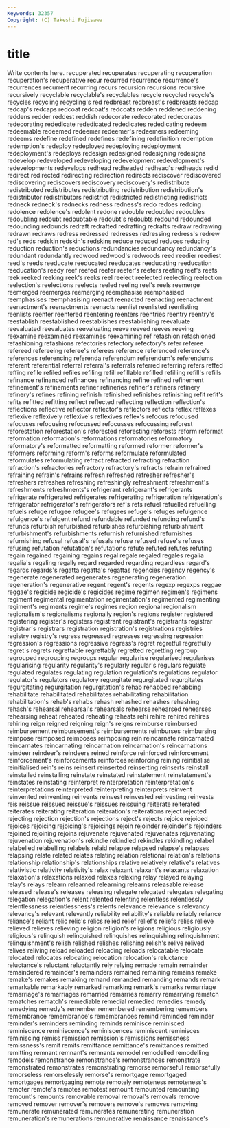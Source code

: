 ```yaml
---
Keywords: 32357 
Copyright: (C) Takeshi Fujisawa
---
```


# title

Write contents here.
 recuperated recuperates recuperating recuperation
recuperation's recuperative recur recurred recurrence recurrence's recurrences recurrent recurring recurs
recursion recursions recursive recursively recyclable recyclable's recyclables recycle recycled recycle's
recycles recycling recycling's red redbreast redbreast's redbreasts redcap redcap's redcaps
redcoat redcoat's redcoats redden reddened reddening reddens redder reddest reddish
redecorate redecorated redecorates redecorating rededicate rededicated rededicates rededicating redeem redeemable
redeemed redeemer redeemer's redeemers redeeming redeems redefine redefined redefines redefining
redefinition redemption redemption's redeploy redeployed redeploying redeployment redeployment's redeploys redesign
redesigned redesigning redesigns redevelop redeveloped redeveloping redevelopment redevelopment's redevelopments redevelops
redhead redheaded redhead's redheads redid redirect redirected redirecting redirection redirects
rediscover rediscovered rediscovering rediscovers rediscovery rediscovery's redistribute redistributed redistributes redistributing
redistribution redistribution's redistributor redistributors redistrict redistricted redistricting redistricts redneck redneck's
rednecks redness redness's redo redoes redoing redolence redolence's redolent redone
redouble redoubled redoubles redoubling redoubt redoubtable redoubt's redoubts redound redounded
redounding redounds redraft redrafted redrafting redrafts redraw redrawing redrawn redraws
redress redressed redresses redressing redress's redrew red's reds redskin redskin's
redskins reduce reduced reduces reducing reduction reduction's reductions redundancies redundancy
redundancy's redundant redundantly redwood redwood's redwoods reed reedier reediest reed's
reeds reeducate reeducated reeducates reeducating reeducation reeducation's reedy reef reefed
reefer reefer's reefers reefing reef's reefs reek reeked reeking reek's
reeks reel reelect reelected reelecting reelection reelection's reelections reelects reeled
reeling reel's reels reemerge reemerged reemerges reemerging reemphasise reemphasised reemphasises
reemphasising reenact reenacted reenacting reenactment reenactment's reenactments reenacts reenlist reenlisted
reenlisting reenlists reenter reentered reentering reenters reentries reentry reentry's reestablish
reestablished reestablishes reestablishing reevaluate reevaluated reevaluates reevaluating reeve reeved reeves
reeving reexamine reexamined reexamines reexamining ref refashion refashioned refashioning refashions
refectories refectory refectory's refer referee refereed refereeing referee's referees reference
referenced reference's references referencing referenda referendum referendum's referendums referent referential
referral referral's referrals referred referring refers reffed reffing refile refiled
refiles refiling refill refillable refilled refilling refill's refills refinance refinanced
refinances refinancing refine refined refinement refinement's refinements refiner refineries refiner's
refiners refinery refinery's refines refining refinish refinished refinishes refinishing refit
refit's refits refitted refitting reflect reflected reflecting reflection reflection's reflections
reflective reflector reflector's reflectors reflects reflex reflexes reflexive reflexively reflexive's
reflexives reflex's refocus refocused refocuses refocusing refocussed refocusses refocussing reforest
reforestation reforestation's reforested reforesting reforests reform reformat reformation reformation's reformations
reformatories reformatory reformatory's reformatted reformatting reformed reformer reformer's reformers reforming
reform's reforms reformulate reformulated reformulates reformulating refract refracted refracting refraction
refraction's refractories refractory refractory's refracts refrain refrained refraining refrain's refrains
refresh refreshed refresher refresher's refreshers refreshes refreshing refreshingly refreshment refreshment's
refreshments refreshments's refrigerant refrigerant's refrigerants refrigerate refrigerated refrigerates refrigerating refrigeration
refrigeration's refrigerator refrigerator's refrigerators ref's refs refuel refuelled refuelling refuels
refuge refugee refugee's refugees refuge's refuges refulgence refulgence's refulgent refund
refundable refunded refunding refund's refunds refurbish refurbished refurbishes refurbishing refurbishment
refurbishment's refurbishments refurnish refurnished refurnishes refurnishing refusal refusal's refusals refuse
refused refuse's refuses refusing refutation refutation's refutations refute refuted refutes
refuting regain regained regaining regains regal regale regaled regales regalia
regalia's regaling regally regard regarded regarding regardless regard's regards regards's
regatta regatta's regattas regencies regency regency's regenerate regenerated regenerates regenerating
regeneration regeneration's regenerative regent regent's regents regexp regexps reggae reggae's
regicide regicide's regicides regime regimen regimen's regimens regiment regimental regimentation
regimentation's regimented regimenting regiment's regiments regime's regimes region regional regionalism
regionalism's regionalisms regionally region's regions register registered registering register's registers
registrant registrant's registrants registrar registrar's registrars registration registration's registrations registries
registry registry's regress regressed regresses regressing regression regression's regressions regressive
regress's regret regretful regretfully regret's regrets regrettable regrettably regretted regretting
regroup regrouped regrouping regroups regular regularise regularised regularises regularising regularity
regularity's regularly regular's regulars regulate regulated regulates regulating regulation regulation's
regulations regulator regulator's regulators regulatory regurgitate regurgitated regurgitates regurgitating regurgitation
regurgitation's rehab rehabbed rehabbing rehabilitate rehabilitated rehabilitates rehabilitating rehabilitation rehabilitation's
rehab's rehabs rehash rehashed rehashes rehashing rehash's rehearsal rehearsal's rehearsals
rehearse rehearsed rehearses rehearsing reheat reheated reheating reheats rehi rehire
rehired rehires rehiring reign reigned reigning reign's reigns reimburse reimbursed
reimbursement reimbursement's reimbursements reimburses reimbursing reimpose reimposed reimposes reimposing rein
reincarnate reincarnated reincarnates reincarnating reincarnation reincarnation's reincarnations reindeer reindeer's reindeers
reined reinforce reinforced reinforcement reinforcement's reinforcements reinforces reinforcing reining reinitialise
reinitialised rein's reins reinsert reinserted reinserting reinserts reinstall reinstalled reinstalling
reinstate reinstated reinstatement reinstatement's reinstates reinstating reinterpret reinterpretation reinterpretation's reinterpretations
reinterpreted reinterpreting reinterprets reinvent reinvented reinventing reinvents reinvest reinvested reinvesting
reinvests reis reissue reissued reissue's reissues reissuing reiterate reiterated reiterates
reiterating reiteration reiteration's reiterations reject rejected rejecting rejection rejection's rejections
reject's rejects rejoice rejoiced rejoices rejoicing rejoicing's rejoicings rejoin rejoinder
rejoinder's rejoinders rejoined rejoining rejoins rejuvenate rejuvenated rejuvenates rejuvenating rejuvenation
rejuvenation's rekindle rekindled rekindles rekindling relabel relabelled relabelling relabels relaid
relapse relapsed relapse's relapses relapsing relate related relates relating relation
relational relation's relations relationship relationship's relationships relative relatively relative's relatives
relativistic relativity relativity's relax relaxant relaxant's relaxants relaxation relaxation's relaxations
relaxed relaxes relaxing relay relayed relaying relay's relays relearn relearned
relearning relearns releasable release released release's releases releasing relegate relegated
relegates relegating relegation relegation's relent relented relenting relentless relentlessly relentlessness
relentlessness's relents relevance relevance's relevancy relevancy's relevant relevantly reliability reliability's
reliable reliably reliance reliance's reliant relic relic's relics relied relief
relief's reliefs relies relieve relieved relieves relieving religion religion's religions
religious religiously religious's relinquish relinquished relinquishes relinquishing relinquishment relinquishment's relish
relished relishes relishing relish's relive relived relives reliving reload reloaded
reloading reloads relocatable relocate relocated relocates relocating relocation relocation's reluctance
reluctance's reluctant reluctantly rely relying remade remain remainder remaindered remainder's
remainders remained remaining remains remake remake's remakes remaking remand remanded
remanding remands remark remarkable remarkably remarked remarking remark's remarks remarriage
remarriage's remarriages remarried remarries remarry remarrying rematch rematches rematch's remediable
remedial remedied remedies remedy remedying remedy's remember remembered remembering remembers
remembrance remembrance's remembrances remind reminded reminder reminder's reminders reminding reminds
reminisce reminisced reminiscence reminiscence's reminiscences reminiscent reminisces reminiscing remiss remission
remission's remissions remissness remissness's remit remits remittance remittance's remittances remitted
remitting remnant remnant's remnants remodel remodelled remodelling remodels remonstrance remonstrance's
remonstrances remonstrate remonstrated remonstrates remonstrating remorse remorseful remorsefully remorseless remorselessly
remorse's remortgage remortgaged remortgages remortgaging remote remotely remoteness remoteness's remoter
remote's remotes remotest remount remounted remounting remount's remounts removable removal
removal's removals remove removed remover remover's removers remove's removes removing
remunerate remunerated remunerates remunerating remuneration remuneration's remunerations remunerative renaissance renaissance's
